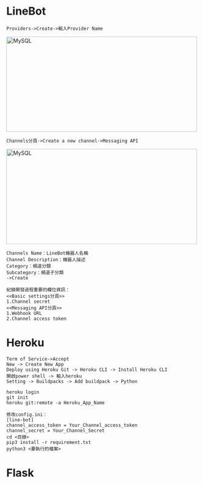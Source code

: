 <h1>LineBot</h1>

    Providers->Create->輸入Provider Name
<img src="https://user-images.githubusercontent.com/97188330/159474601-ee157718-1622-4d26-b147-000cf4685c68.png" width="500" height="250" alt="MySQL"/><br/>
    
    Channels分頁->Create a new channel->Messaging API
<img src="https://user-images.githubusercontent.com/97188330/159476935-8fbbc7b2-e97f-42d7-8b16-d80b8d2b9952.png" width="500" height="250" alt="MySQL"/><br/>

    Channels Name：LineBot機器人名稱
    Channel Description：機器人描述
    Category：頻道分類
    Subcategory：頻道子分類
    ->Create
    
    紀錄開發過程重要的欄位資訊：
    <<Basic settings分頁>>
    1.Channel secret
    <<Messaging API分頁>>
    1.Webhook URL
    2.Channel access token

<h1>Heroku</h1>

    Term of Service->Accept
    New -> Create New App
    Deploy using Heroku Git -> Heroku CLI -> Install Heroku CLI
    開啟power shell -> 輸入heroku
    Setting -> Buildpacks -> Add buildpack -> Python
    
    heroku login
    git init
    heroku git:remote -a Heroku_App_Name
    
    修改config.ini：
    [line-bot]
    channel_access_token = Your_Channel_access_token
    channel_secret = Your_Channel_Secret
    cd <目錄>
    pip3 install -r requirement.txt
    python3 <要執行的檔案>
    
<h1>Flask</h1>

